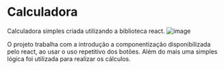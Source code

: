 # Calculadora

Calculadora simples criada utilizando a biblioteca react. 
![image](https://github.com/DiegoAbenicio/Calculadora-dio/assets/84539855/0a92e715-a3ef-4f41-bcd1-6ce6bf0219fd)

O projeto trabalha com a introdução a componentização disponibilizada pelo react, ao usar o uso repetitivo dos botões. Além do mais uma simples lógica foi utilizada para realizar os cálculos. 
